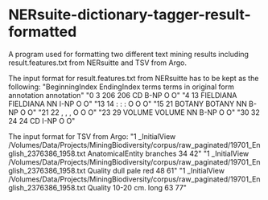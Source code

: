 # NERsuite-dictionary-tagger-result-formatted
A program used for formatting two different text mining results including result.features.txt from NERsuitte and TSV from Argo.

The input format for result.features.txt from NERsuitte has to be kept as the following:
"BeginningIndex <tab> EndingIndex <tab> terms <tab> terms in original form <tab> annotation <tab> annotation"
"0	3	206	206	CD	B-NP	O	O"
"4	13	FIELDIANA	FIELDIANA	NN	I-NP	O	O"
"13	14	:	:	:	O	O	O"
"15	21	BOTANY	BOTANY	NN	B-NP	O	O"
"21	22	,	,	,	O	O	O"
"23	29	VOLUME	VOLUME	NN	B-NP	O	O"
"30	32	24	24	CD	I-NP	O	O"

The input format for TSV from Argo:
"1	_InitialView	/Volumes/Data/Projects/MiningBiodiversity/corpus/raw_paginated/19701_English_2376386_1958.txt	AnatomicalEntity	branches	34	42"
"1	_InitialView	/Volumes/Data/Projects/MiningBiodiversity/corpus/raw_paginated/19701_English_2376386_1958.txt	Quality	dull pale red	48	61"
"1	_InitialView	/Volumes/Data/Projects/MiningBiodiversity/corpus/raw_paginated/19701_English_2376386_1958.txt	Quality	10-20 cm. long	63	77"
